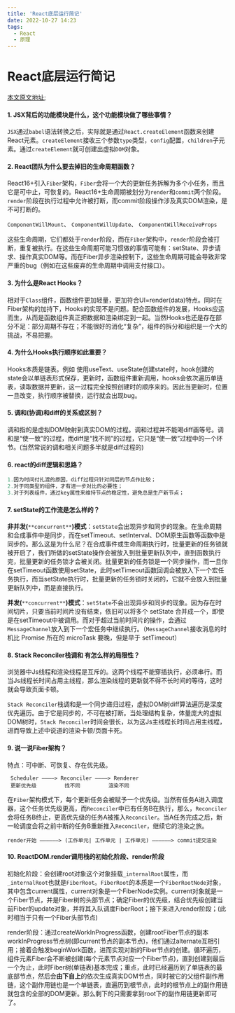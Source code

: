```yaml
---
title: 'React底层运行简记'
date: 2022-10-27 14:23
tags: 
  - React 
  - 原理 
---
```


# React底层运行简记

[本文原文地址](https://github.com/AttemptWeb/Record/issues/38);

#### 1. JSX背后的功能模块是什么，这个功能模块做了哪些事情？

`JSX`通过`babel`语法转换之后，实际就是通过`React.createElement`函数来创建React元素。`createElement`接收三个参数`type`类型，`config`配置，`children`子元素。通过`createElement`就可创建出虚拟`DOM`对象。


#### 2. React团队为什么要去掉旧的生命周期函数？

React16+引入`Fiber`架构，`Fiber`会将一个大的更新任务拆解为多个小任务，而且它是可中止，可恢复的。React16+生命周期被划分为`render`和`commit`两个阶段。`render`阶段在执行过程中允许被打断，而commit阶段操作涉及真实DOM渲染，是不可打断的。

`ComponentWillMount`、
`ComponentWillUpdate`、
`ComponentWillReceiveProps`

这些生命周期，它们都处于`render`阶段，而在`Fiber`架构中，`render`阶段会被打断，重复被执行。在这些生命周期可能习惯做的事情可能有：setState、异步请求、操作真实DOM等。而在Fiber异步渲染控制下，这些生命周期可能会导致非常严重的bug（例如在这些废弃的生命周期中调用支付接口）。

#### 3. 为什么是React Hooks？

相对于`Class`组件，函数组件更加轻量，更加符合UI=render(data)特点。同时在Fiber架构的加持下，Hooks的实现不是问题。配合函数组件的发展，Hooks应运而生，从而是函数组件真正把数据和渲染绑定到一起。当然Hooks也还是存在部分不足：部分周期不存在；不能很好的消化“复杂”，组件的拆分和组织是一个大的挑战，不易把握。

#### 4. 为什么Hooks执行顺序如此重要？

Hooks本质是链表。例如 使用useText、useState创建state时，hook创建的state会以单链表形式保存，更新时，函数组件重新调用，hooks会依次遍历单链表，读取数据并更新，这一过程完全按照创建时的顺序来的。因此当更新时，位置一旦改变，执行顺序被替换，运行就会出现bug。

#### 5. 调和(协调)和diff的关系或区别？

调和指的是虚拟DOM映射到真实DOM的过程。调和过程并不能喝diff画等号。调和是“使一致”的过程，而diff是“找不同”的过程，它只是“使一致”过程中的一个环节。(当然常说的调和相关问题多半就是diff过程的)

#### 6. react的diff逻辑和思路？

```javascript
1.因为时间付扎渡的原因，diff过程只针对同层的节点作比较；
2.对于同类型的组件，才有进一步对比的必要性；
3.对于列表组件，通过key属性来维持节点的稳定性，避免总是生产新节点；
```

#### 7. setState的工作流是怎么样的？

**非并发(**`**concurrent**`**)模式**：`setState`会出现异步和同步的现象。在生命周期和合成事件中是同步，而在setTimeout、setInterval、DOM原生函数等函数中是同步的。那么这是为什么尼？在合成事件或生命周期执行时，批量更新的任务锁就被开启了，我们所做的setState操作会被放入到批量更新队列中，直到函数执行完，批量更新的任务锁才会被关闭。批量更新的任务锁是一个同步操作，而一旦你在setTimeout函数使用setState，此时setTimeout函数回调会被放入下一个宏任务执行，而当setState执行时，批量更新的任务锁时关闭的，它就不会放入到批量更新队列中，而是直接执行。

**并发(**`**concurrent**`**)模式**：`setState`不会出现异步和同步的现象。因为存在时间切片，只要当前时间片没有结束，依旧可以将多个 setState 合并成一个，即使是在setTimeout中被调用。而对于超过当前时间片的操作，会通过`MessageChannel`放入到下一个宏任务中继续执行。（`MessageChannel`接收消息的时机比 Promise 所在的 microTask 要晚，但是早于 setTimeout）

#### 8. Stack Reconciler栈调和 有怎么样的局限性？

浏览器中Js线程和渲染线程是互斥的。这两个线程不能穿插执行，必须串行。而当Js线程长时间占用主线程，那么渲染线程的更新就不得不长时间的等待，这时就会导致页面卡顿。

`Stack Reconciler`栈调和是一个同步递归过程，虚拟DOM树diff算法遍历是深度优先遍历。由于它是同步的，不可在被打断。当处理结构复杂，体量庞大的虚拟DOM树时，`Stack Reconciler`时间会很长，以为这Js主线程长时间占用主线程，进而导致上述中说道的渲染卡顿/页面卡死。

#### 9. 说一说Fiber架构？

特点：可中断、可恢复、存在优先级。

```
 Scheduler ————> Reconciler ————> Renderer
 更新优先级         找不同         渲染不同
```

在`Fiber`架构模式下，每个更新任务会被赋予一个优先级。当然有任务A进入调度器，这个任务优先级更高，而`Reconciler`中已有任务B在执行，那么，`Reconciler`会将任务B终止，更高优先级的任务A被推入`Reconciler`。当A任务完成之后，新一轮调度会将之前中断的任务B重新推入`Reconciler`，继续它的渲染之旅。

```
render开始 ——————> (工作单元| 工作单元 | 工作单元) ——————> commit提交渲染
```

#### 10. ReactDOM.render调用栈的初始化阶段、render阶段

初始化阶段：会创建root对象这个对象挂载`_internalRoot`属性，而`_internalRoot`也就是`FiberRoot`。`FiberRoot`的本质是一个`FiberRootNode`对象，其中包含current属性，current对象是一个FiberNode实例。current对象就是一个Fiber节点，并是Fiber树的头部节点；确定Fiber的优先级，结合优先级创建当前Fiber的update对象，并将其入队调度FiberRoot；接下来进入render阶段；(此时相当于只有一个Fiber头部节点)

render阶段：通过createWorkInProgress函数，创建rootFiber节点的副本workInProgress节点树(即current节点的副本节点)，他们通过alternate互相引用；接着会触发beginWork函数，进而实现对新的Fiber节点的创建。循环遍历，组件元素Fiber会不断被创建(每个元素节点对应一个Fiber节点)，直到创建到最后一个为止，此时Fiber树(单链表)基本完成；重点，此时已经遍历到了单链表的最底部节点，然后会**由下自上**的依次生成真实DOM节点，同时被它的父组件副作用链，这个副作用链也是一个单链表，直遍历到根节点，此时的根节点上的副作用链就包含的全部的DOM更新。那么剩下的只需要拿到root下的副作用链更新即可了。

